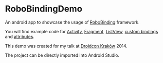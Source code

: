 RoboBindingDemo
===============

An android app to showcase the usage of <a href="https://github.com/RoboBindin/">RoboBinding</a> framework.

You will find example code for <a href="https://github.com/radzio/RoboBindingDemo/blob/master/app/src/main/java/net/droidlabs/robobindingdemo/views/MainActivity.java">Activity</a>, <a href="https://github.com/radzio/RoboBindingDemo/blob/master/app/src/main/java/net/droidlabs/robobindingdemo/views/CalculatorFragment.java">Fragment</a>, <a href="https://github.com/radzio/RoboBindingDemo/blob/master/app/src/main/java/net/droidlabs/robobindingdemo/views/MainActivity.java">ListView</a>, <a href="https://github.com/radzio/RoboBindingDemo/tree/master/app/src/main/java/net/droidlabs/robobindingdemo/bindings">custom bindings</a> and <a href="https://github.com/radzio/RoboBindingDemo/tree/master/app/src/main/java/net/droidlabs/robobindingdemo/bindings/attributes">attributes</a>. 

This demo was created for my talk at <a href="http://droidcon.pl">Droidcon Kraków</a> 2014.

The project can be directly imported into Android Studio.
